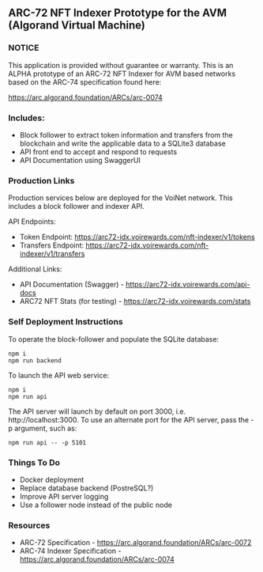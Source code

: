 ## ARC-72 NFT Indexer Prototype for the AVM (Algorand Virtual Machine)

### NOTICE
This application is provided without guarantee or warranty.
This is an ALPHA prototype of an ARC-72 NFT Indexer for AVM based networks
based on the ARC-74 specification found here:

https://arc.algorand.foundation/ARCs/arc-0074

### Includes:
* Block follower to extract token information and transfers from the blockchain
and write the applicable data to a SQLite3 database
* API front end to accept and respond to requests
* API Documentation using SwaggerUI

### Production Links
Production services below are deployed for the VoiNet network.
This includes a block follower and indexer API.

API Endpoints:
* Token Endpoint: https://arc72-idx.voirewards.com/nft-indexer/v1/tokens
* Transfers Endpoint: https://arc72-idx.voirewards.com/nft-indexer/v1/transfers

Additional Links:
* API Documentation (Swagger) - https://arc72-idx.voirewards.com/api-docs
* ARC72 NFT Stats (for testing) - https://arc72-idx.voirewards.com/stats

### Self Deployment Instructions
To operate the block-follower and populate the SQLite database:
```
npm i
npm run backend
```

To launch the API web service:
```
npm i
npm run api
```

The API server will launch by default on port 3000, i.e. http://localhost:3000.
To use an alternate port for the API server, pass the -p argument, such as:
```
npm run api -- -p 5101
```

### Things To Do
* Docker deployment
* Replace database backend (PostreSQL?)
* Improve API server logging
* Use a follower node instead of the public node

### Resources
* ARC-72 Specification - https://arc.algorand.foundation/ARCs/arc-0072
* ARC-74 Indexer Specification - https://arc.algorand.foundation/ARCs/arc-0074
